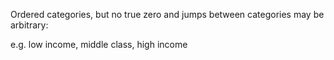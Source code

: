 Ordered categories, but no true zero and jumps between categories may be arbitrary:

e.g. low income, middle class, high income
